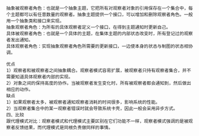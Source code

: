 #
    抽象被观察者角色：也就是一个抽象主题，它把所有对观察者对象的引用保存在一个集合中，每个主题都可以有任意数量的观察者。抽象主题提供一个接口，可以增加和删除观察者角色。一般用一个抽象类和接口来实现。
    抽象观察者角色：为所有的具体观察者定义一个接口，在得到主题通知时更新自己。
    具体被观察者角色：也就是一个具体的主题，在集体主题的内部状态改变时，所有登记过的观察者发出通知。
    具体观察者角色：实现抽象观察者角色所需要的更新接口，一边使本身的状态与制图的状态相协调。
    
    优点
    1）观察者和被观察者之间抽象耦合。观察者模式容易扩展，被观察者只持有观察者集合，并不需要知道具体观察者内部的实现。
    2）对象之间的保持高度的协作。当被观察者发生变化时，所有被观察者都会通知到，然后做出相应的动作。
    缺点
    1）如果观察者太多，被观察者通知观察者消耗的时间很多，影响系统的性能。
    2）当观察者集合中的某一观察者错误时就会导致系统卡壳，因此一般会采用异步方式。
    四、比较
    跟代理模式对比：观察者模式和代理模式主要区别在它们功能不一样，观察者模式强调的是被观察者反馈结果，而代理模式是同根负责做同样的事情。
